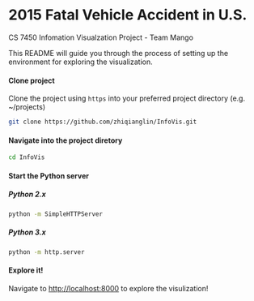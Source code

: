 #  2015 Fatal Vehicle Accident in U.S.

CS 7450 Infomation Visualzation Project - Team Mango

This README will guide you through the process of setting up the environment for exploring the visualization.

#### Clone project
Clone  the project using ```https``` into your preferred project directory (e.g. ~/projects)

```sh
git clone https://github.com/zhiqianglin/InfoVis.git
```

#### Navigate into the project diretory

```sh
cd InfoVis
```

#### Start the Python server

##### Python 2.x

```sh
python -m SimpleHTTPServer
```

##### Python 3.x

```sh
python -m http.server
```

#### Explore it!

Navigate to <http://localhost:8000> to explore the visulization!
